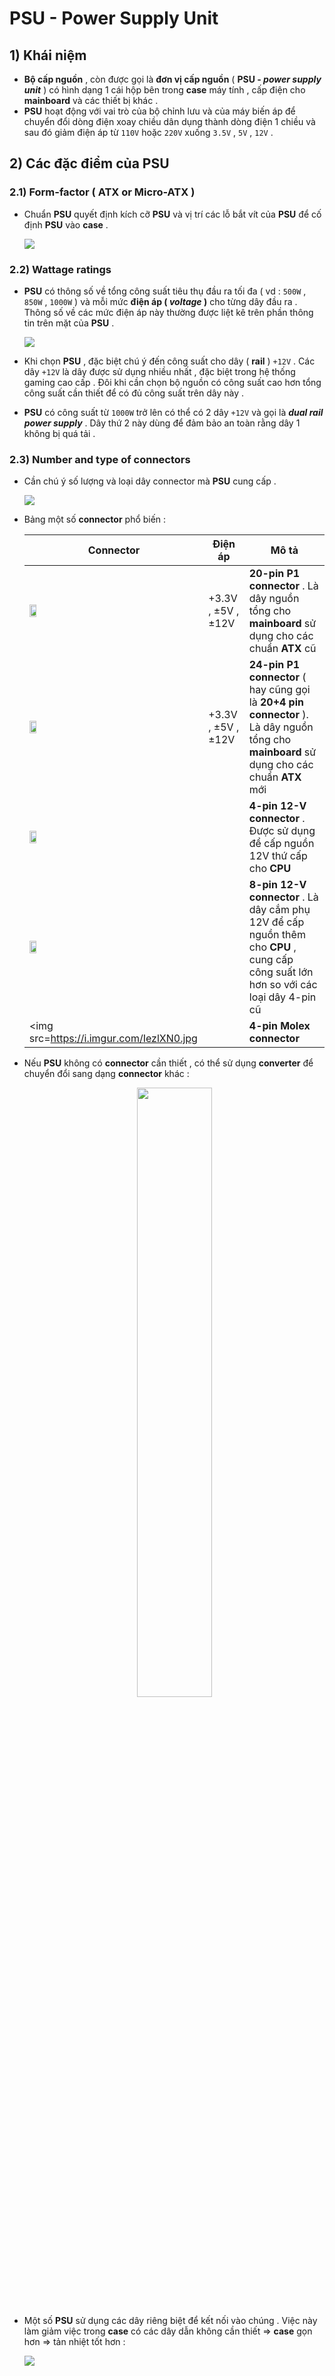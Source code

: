 # PSU - Power Supply Unit
## **1) Khái niệm**
- **Bộ cấp nguồn** , còn được gọi là **đơn vị cấp nguồn** ( **PSU - *power supply unit*** ) có hình dạng 1 cái hộp bên trong **case** máy tính , cấp điện cho **mainboard** và các thiết bị khác .
- **PSU** hoạt động với vai trò của bộ chỉnh lưu và của máy biến áp để chuyển đổi dòng điện xoay chiều dân dụng thành dòng điện 1 chiều và sau đó giảm điện áp từ `110V` hoặc `220V` xuống `3.5V` , `5V` , `12V` .
## **2) Các đặc điểm của PSU**
### **2.1) Form-factor ( ATX or Micro-ATX )**
- Chuẩn **PSU** quyết định kích cỡ **PSU** và vị trí các lỗ bắt vít của **PSU** để cố định **PSU** vào **case** .

    <img src=https://i.imgur.com/qcqT96A.png>

### **2.2) Wattage ratings**
- **PSU** có thông số về tổng công suất tiêu thụ đầu ra tối đa ( vd : `500W` , `850W` , `1000W` ) và mỗi mức **điện áp ( *voltage* )**  cho từng dây đầu ra . Thông số về các mức điện áp này thường được liệt kê trên phần thông tin trên mặt của **PSU** .

    <img src=https://i.imgur.com/LRg6rEr.png>

- Khi chọn **PSU** , đặc biệt chú ý đến công suất cho dây ( **rail** ) `+12V` . Các dây `+12V` là dây được sử dụng nhiều nhất , đặc biệt trong hệ thống gaming cao cấp . Đôi khi cần chọn bộ nguồn có công suất cao hơn tổng công suất cần thiết để có đủ công suất trên dây này .
- **PSU** có công suất từ `1000W` trở lên có thể có 2 dây `+12V` và gọi là ***dual rail power supply*** . Dây thứ 2 này dùng để đảm bảo an toàn rằng dây 1 không bị quá tải .
### **2.3) Number and type of connectors**
- Cần chú ý số lượng và loại dây connector mà **PSU** cung cấp .

    <img src=https://i.imgur.com/yKT1eT6.png>

- Bảng một số **connector** phổ biến :

    | **Connector** | **Điện áp** | **Mô tả** |
    |---------------|-------------|-----------|
    | <img src=https://i.imgur.com/C5NEaoP.png width=20%> | +3.3V , &plusmn;5V , &plusmn;12V | **20-pin P1 connector** . Là dây nguồn tổng cho **mainboard** sử dụng cho các chuẩn **ATX** cũ |
    | <img src=https://i.imgur.com/SBRFo33.png width=20%> | +3.3V , &plusmn;5V , &plusmn;12V | **24-pin P1 connector** ( hay cũng gọi là **20+4 pin connector** ). Là dây nguồn tổng cho **mainboard** sử dụng cho các chuẩn **ATX** mới |
    | <img src=https://i.imgur.com/Kzej2Qh.jpg width=20%> | | **4-pin 12-V connector** . Được sử dụng để cấp nguồn 12V thứ cấp cho **CPU** |
    | <img src=https://i.imgur.com/IezlXN0.jpg width=20%> | | **8-pin 12-V connector** . Là dây cắm phụ 12V để cấp nguồn thêm cho **CPU** , cung cấp công suất lớn hơn so với các loại dây 4-pin cũ |
    | <img src=https://i.imgur.com/IezlXN0.jpg | | **4-pin Molex connector**
- Nếu **PSU** không có **connector** cần thiết , có thể sử dụng **converter** để chuyển đổi sang dạng **connector** khác :

    <p align=center><img src=https://i.imgur.com/I7VAfTz.png width=50%></p>

- Một số **PSU** sử dụng các dây riêng biệt để kết nối vào chúng . Việc này làm giảm việc trong **case** có các dây dẫn không cần thiết => **case** gọn hơn => tản nhiệt tốt hơn :

    <img src=https://i.imgur.com/JeoBENO.png>

